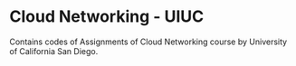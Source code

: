# Cloud Networking - UIUC 
Contains codes of Assignments of Cloud Networking course by University of California San Diego.
